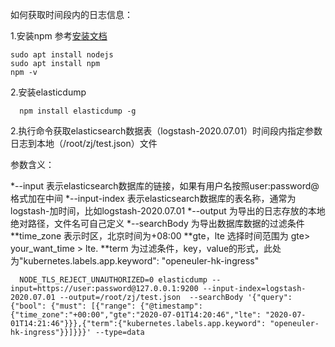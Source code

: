 如何获取时间段内的日志信息：

1.安装npm
参考[安装文档](https://itsfoss.com/install-nodejs-ubuntu/)

```
sudo apt install nodejs
sudo apt install npm
npm -v
```


2.安装elasticdump

```
  npm install elasticdump -g
```

2.执行命令获取elasticsearch数据表（logstash-2020.07.01）时间段内指定参数日志到本地（/root/zj/test.json）文件

参数含义：

*--input  表示elasticsearch数据库的链接，如果有用户名按照user:password@格式加在中间
*--input-index 表示elasticsearch数据库的表名称，通常为logstash-加时间，比如logstash-2020.07.01
*--output  为导出的日志存放的本地绝对路径，文件名可自己定义
*--searchBody 为导出数据库数据的过滤条件
**time_zone 表示时区，北京时间为+08:00
**gte，lte   选择时间范围为   gte> your_want_time > lte.
**term  为过滤条件，key，value的形式，此处为"kubernetes.labels.app.keyword": "openeuler-hk-ingress"

```
  NODE_TLS_REJECT_UNAUTHORIZED=0 elasticdump --input=https://user:password@127.0.0.1:9200 --input-index=logstash-2020.07.01 --output=/root/zj/test.json  --searchBody '{"query": {"bool": {"must": [{"range": {"@timestamp": {"time_zone":"+00:00","gte":"2020-07-01T14:20:46","lte": "2020-07-01T14:21:46"}}},{"term":{"kubernetes.labels.app.keyword": "openeuler-hk-ingress"}}]}}}' --type=data
```
